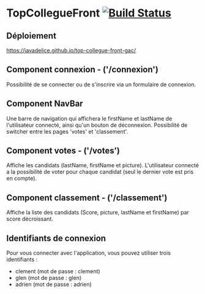 # TopCollegueFront [![Build Status](https://travis-ci.org/javadelice/top-collegue-front-gac.svg?branch=master)](https://travis-ci.org/javadelice/top-collegue-front-gac)

## Déploiement
https://javadelice.github.io/top-collegue-front-gac/

## Component connexion - ('/connexion')
Possibilité de se connecter ou de s'inscrire via un formulaire de connexion.  

## Component NavBar
Une barre de navigation qui affichera le firstName et lastName de l'utilisateur connecté, ainsi qu'un bouton de déconnexion. Possibilité de switcher entre les pages 'votes' et 'classement'. 

## Component votes - ('/votes') 
Affiche les candidats (lastName, firstName et picture). L'utilisateur connecté a la possibilité de voter pour chaque candidat (seul le dernier vote est pris en compte). 

## Component classement - ('/classement')
Affiche la liste des candidats (Score, picture, lastName et firstName) par score décroissant.

## Identifiants de connexion
Pour vous connecter avec l'application, vous pouvez utiliser trois identifiants : 

- clement (mot de passe : clement)
- glen (mot de passe : glen)
- adrien (mot de passe : adrien)
